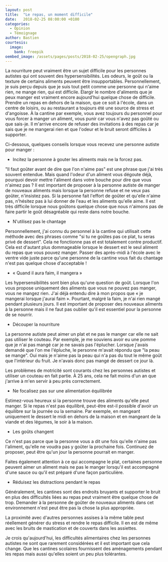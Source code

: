 ```yaml
---
layout: post
title:  "Le repas, un moment difficile"
date:   2018-02-25 08:00:00 +0100
categories:
  - Opinion
  - Témoignage
author: Bastien
courtesis:
  image:
    bank: freepik
oembed_image: /assets/pages/posts/2018-02-25/opengraph.jpg
---
```



<amp-img class="left" width="400" height="200" src="{{ site.amp_img_cache_url }}/assets/posts/2018-02-25/opengraph.jpg" alt="Assiette et couverts"></amp-img>


La nourriture peut vraiment être un sujet difficile pour les personnes autistes qui ont souvent des hypersensibilités.
Les odeurs, le goût ou la texture de certains aliments peuvent être insupportables.
Personnellement, je suis perçu depuis que je suis tout petit comme une personne qui 
n'aime rien, ne mange rien, qui est difficile. Élargir le nombre d'aliments que je peux manger est vraiment encore aujourd'hui quelque chose de difficile.
Prendre un repas en dehors de la maison, que ce soit à l'école, dans un centre de loisirs, ou au restaurant a toujours été une source de stress et d'angoisse.
À la cantine par exemple, vous avez toujours du personnel pour vous forcer à manger un aliment, vous punir car vous n'avez pas goûté ou que sais-je.
Il m'arrive encore de refuser des invitations à des repas car je sais que je ne mangerai rien et que l'odeur et le bruit seront difficiles à supporter.

Ci-dessous, quelques conseils lorsque vous recevez une personne autiste pour manger&nbsp;:

- Incitez la personne à gouter les aliments mais ne la forcez pas.

"Il faut goûter avant de dire que l'on n'aime pas" est une phrase que j'ai très souvent entendue. Mais quand l'odeur d'un aliment vous dégoute déjà, pourquoi devoir mettre l'aliment 
dans 
votre bouche pour dire que vous n'aimez pas&nbsp;?
Il est important de proposer à la personne autiste de manger de nouveaux aliments mais lorsque la personne refuse et ne veux pas goûter, n'insistez pas.
Si la personne fait l'effort de goûter et qu'elle n'aime pas, n'hésitez pas à lui donner de l'eau et les aliments qu'elle aime. Il est très difficile lorsque nous goûtons quelque chose
que nous n'aimons pas de faire partir le goût désagréable qui reste dans notre bouche.

- N'utilisez pas le chantage

Personnellement, j'ai connu du personnel à la cantine qui utilisait cette méthode avec des phrases comme "si tu ne goûtes pas ce plat, tu seras privé de dessert".
Cela ne fonctionne pas et est totalement contre productif. Cela est d'autant plus 
dommageable lorsque le dessert est le seul aliment du repas que vous pouvez manger.
Passer des après-midi à l'école avec le ventre vide juste parce qu'une personne de la cantine vous fait du chantage n'est pas quelque chose d'acceptable !

- «&nbsp;Quand il aura faim, il mangera&nbsp;»

Les hypersensibilités sont bien plus qu'une question de goût. Lorsque l'on vous propose uniquement des aliments que vous ne pouvez pas manger, vous ne mangez rien.
J'ai déjà entendu dire à mon propos que «&nbsp;je mangerai lorsque j'aurai faim&nbsp;». Pourtant, malgré la faim, je n'ai rien mangé pendant plusieurs jours.
Il est important de proposer des nouveaux aliments à la personne mais il ne faut pas oublier qu'il est essentiel pour la personne de se nourrir.


- Découper la nourriture

La personne autiste peut aimer un plat et ne pas le manger car elle ne sait pas utiliser le couteau.
Par exemple, je me souviens avoir eu une pomme que je n'ai pas mangé car je ne savais pas l'éplucher. Lorsque j'avais demandé que l'on me l'épluche,
le personne m'avait répondu que "la peau 
se mange". Oui mais je n'aime pas la peau qui n'a pas du tout le même goût que l'intérieur du fruit. Je n'avais donc pas mangé de dessert ce jour là.

Les problèmes de motricité sont courants chez les personnes autistes et utiliser un couteau en fait partie.
À 25 ans, cela ne fait moins d'un an que j'arrive à m'en servir à peu près correctement.

- Ne focalisez pas sur une alimentation équilibrée

Estimez-vous heureux si la personne trouve des aliments qu'elle peut manger.
Si le repas n'est pas équilibré, peut-être est-il possible d'avoir un équilibre sur la journée ou la semaine. Par exemple, en mangeant uniquement le dessert le midi en dehors de la 
maison et en mangeant de la viande et des légumes, le soir à la maison. 

- Les goûts changent

Ce n'est pas parce que la personne vous a dit une fois qu'elle n'aime pas l'aliment, qu'elle ne voudra pas y goûter la prochaine fois.
Continuez de proposer, peut être qu'un jour la personne pourrait en manger. 

Faites également attention à ce qui accompagne le plat, certaines personne peuvent aimer un aliment mais ne pas le manger lorsqu'il est accompagné d'une sauce ou qu'il est préparé d'une 
façon particulière.

- Réduisez les distractions pendant le repas

Généralement, les cantines sont des endroits bruyants et supporter le bruit en plus des difficultés liées au repas peut vraiment être quelque chose de trop.
Demander à la personne de goûter de nouveaux aliments dans cet environnement n'est peut être pas la chose la plus appropriée.

La proximité avec d'autres personnes assises à la même table peut réellement générer du stress et rendre le repas difficile.
Il en est de même avec les bruits de mastication et de couverts dans les assiettes.


Je crois qu'aujourd'hui, les difficultés alimentaires chez les personnes autistes ne sont que rarement considérées et il est important que cela change.
Que les cantines scolaires fournissent des aménagements pendant les repas mais aussi qu'elles soient un peu plus tolérantes.
